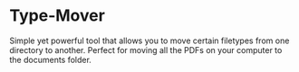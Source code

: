 # Type-Mover
Simple yet powerful tool that allows you to move certain filetypes from one directory to another. Perfect for moving all the PDFs on your computer to the documents folder.
